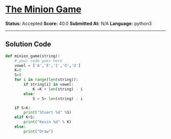 # [The Minion Game](https://www.hackerrank.com/challenges/the-minion-game/problem)

**Status:** Accepted
**Score:** 40.0
**Submitted At:** N/A
**Language:** python3

---

## Solution Code

```python
def minion_game(string):
    # your code goes here
    vowel = ['A','E','I','O','U']
    K=0
    S=0
    for i in range(len(string)):
        if string[i] in vowel:
            K =K + len(string) - i
        else:
            S = S+ len(string) - i

    if S>K: 
        print("Stuart %d" %S)
    elif K>S:
        print("Kevin %d" % K)
    else:
        print("Draw")

